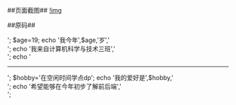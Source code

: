 ##页面截图##
[!img](https://raw.githubusercontent.com/aqiuxintao/hello-the-world/main/%E5%B1%8F%E5%B9%95%E6%88%AA%E5%9B%BE%202023-11-07%20213846.png)



##原码##
  
  <?php
$name='邱鑫涛';
echo '我的姓名是:',$name,'<br/>';
$age=19;
echo '我今年',$age,'岁','<br/>';
echo '我来自计算机科学与技术三班','<br/>';
echo '<hr/>';
$hobby='在空闲时间学点dp';
echo '我的爱好是',$hobby,'<br/>';
echo '希望能够在今年初步了解前后端','<br/>';
  
